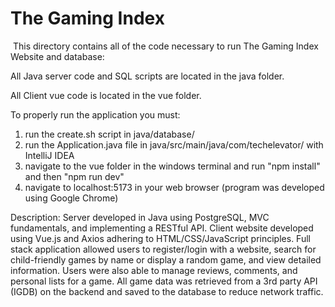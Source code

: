 # The Gaming Index
​
This directory contains all of the code necessary to run The Gaming Index Website and database:

All Java server code and SQL scripts are located in the java folder.

All Client vue code is located in the vue folder.


​To properly run the application you must: 
1. run the create.sh script in java/database/
2. run the Application.java file in java/src/main/java/com/techelevator/ with IntelliJ IDEA
3. navigate to the vue folder in the windows terminal and run "npm install" and then "npm run dev"
4. navigate to localhost:5173 in your web browser (program was developed using Google Chrome)

Description:
Server developed in Java using PostgreSQL, MVC fundamentals, and implementing a RESTful API. Client website developed using Vue.js and Axios adhering to HTML/CSS/JavaScript principles. Full stack application allowed users to register/login with a website, search for child-friendly games by name or display a random game, and view detailed information. Users were also able to manage reviews, comments, and personal lists for a game. All game data was retrieved from a 3rd party API (IGDB) on the backend and saved to the database to reduce network traffic.


